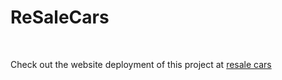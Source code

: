 # ReSaleCars
<br>

Check out the website deployment of this project at [resale cars](https://resalecars.herokuapp.com/)
